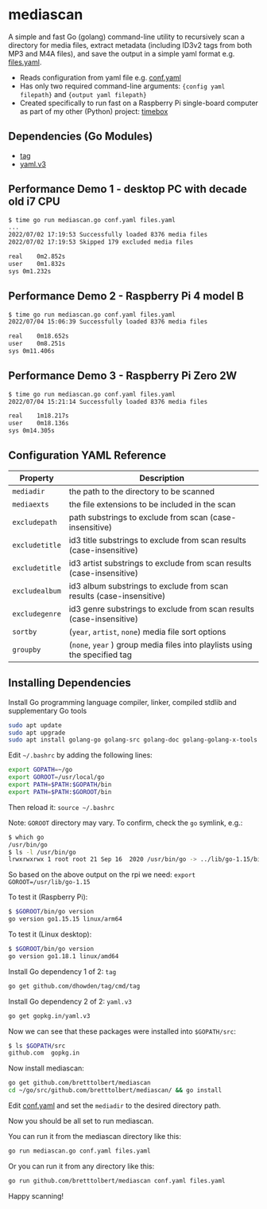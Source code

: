 # mediascan

A simple and fast Go (golang) command-line utility to recursively scan a directory for media files, extract metadata (including ID3v2 tags from both MP3 and M4A files), and save the output in a simple yaml format e.g. [files.yaml](files.yaml). 

- Reads configuration from yaml file e.g. [conf.yaml](conf.yaml)
- Has only two required command-line arguments: `{config yaml filepath}` and `{output yaml filepath}`
- Created specifically to run fast on a Raspberry Pi single-board computer as part of my other (Python) project: [timebox](https://github.com/bretttolbert/timebox)

## Dependencies (Go Modules)
- [tag](https://github.com/dhowden/tag)
- [yaml.v3](https://pkg.go.dev/gopkg.in/yaml.v3)

## Performance Demo 1 - desktop PC with decade old i7 CPU
```bash
$ time go run mediascan.go conf.yaml files.yaml
...
2022/07/02 17:19:53 Successfully loaded 8376 media files
2022/07/02 17:19:53 Skipped 179 excluded media files

real	0m2.852s
user	0m1.832s
sys	0m1.232s
```

## Performance Demo 2 - Raspberry Pi 4 model B
```bash
$ time go run mediascan.go conf.yaml files.yaml
2022/07/04 15:06:39 Successfully loaded 8376 media files

real	0m18.652s
user	0m8.251s
sys	0m11.406s
```

## Performance Demo 3 - Raspberry Pi Zero 2W
```bash
$ time go run mediascan.go conf.yaml files.yaml
2022/07/04 15:21:14 Successfully loaded 8376 media files

real	1m18.217s
user	0m18.136s
sys	0m14.305s
```

## Configuration YAML Reference

| Property | Description |
| -------- | ----------- |
| `mediadir` | the path to the directory to be scanned |
| `mediaexts` | the file extensions to be included in the scan |
| `excludepath` | path substrings to exclude from scan (case-insensitive) |
| `excludetitle` | id3 title substrings to exclude from scan results (case-insensitive) |
| `excludetitle` | id3 artist substrings to exclude from scan results (case-insensitive) |
| `excludealbum` | id3 album substrings to exclude from scan results (case-insensitive) |
| `excludegenre` | id3 genre substrings to exclude from scan results (case-insensitive) |
| `sortby` | (`year`, `artist`, `none`) media file sort options |
| `groupby` | (`none`, `year` ) group media files into playlists using the specified tag |

## Installing Dependencies

Install Go programming language compiler, linker, compiled stdlib and supplementary Go tools
```bash
sudo apt update
sudo apt upgrade
sudo apt install golang-go golang-src golang-doc golang-golang-x-tools
```

Edit `~/.bashrc` by adding the following lines:

```bash
export GOPATH=~/go
export GOROOT=/usr/local/go
export PATH=$PATH:$GOPATH/bin
export PATH=$PATH:$GOROOT/bin
```
Then reload it: `source ~/.bashrc`

Note: `GOROOT` directory may vary. To confirm, check the `go` symlink, e.g.:
```bash
$ which go
/usr/bin/go
$ ls -l /usr/bin/go
lrwxrwxrwx 1 root root 21 Sep 16  2020 /usr/bin/go -> ../lib/go-1.15/bin/go
```
So based on the above output on the rpi we need: `export GOROOT=/usr/lib/go-1.15`



To test it (Raspberry Pi):
```bash
$ $GOROOT/bin/go version
go version go1.15.15 linux/arm64
```

To test it (Linux desktop):
```bash
$ $GOROOT/bin/go version
go version go1.18.1 linux/amd64
```

Install Go dependency 1 of 2: `tag`
```bash
go get github.com/dhowden/tag/cmd/tag
```

Install Go dependency 2 of 2: `yaml.v3`
```bash
go get gopkg.in/yaml.v3
```

Now we can see that these packages were installed into `$GOPATH/src`:
```bash
$ ls $GOPATH/src
github.com  gopkg.in
```

Now install mediascan:
```bash
go get github.com/bretttolbert/mediascan
cd ~/go/src/github.com/bretttolbert/mediascan/ && go install
```

Edit [conf.yaml](conf.yaml) and set the `mediadir` to the desired directory path.

Now you should be all set to run mediascan.

You can run it from the mediascan directory like this:
```bash
go run mediascan.go conf.yaml files.yaml
```

Or you can run it from any directory like this:
```bash
go run github.com/bretttolbert/mediascan conf.yaml files.yaml
```

Happy scanning!
